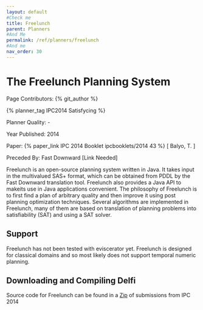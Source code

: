 ```yaml
---
layout: default
#Check me
title: Freelunch
parent: Planners
#And Me
permalink: /ref/planners/freelunch
#And me
nav_order: 30
---
```

# The Freelunch Planning System

Page Contributors: {% git_author %}

{% planner_tag IPC2014 Satisfycing %}

Planner Quality: -

Year Published: 2014

Paper: {% paper_link IPC 2014 Booklet ipcbooklets/2014 43 %} [ Balyo, T. ]

Preceded By: Fast Downward [Link Needed]

Freelunch is an open-source planning system written in Java. It takes input in the multivalued SAS+ format, which can be obtained from PDDL by the Fast Downward translation tool. Freelunch also provides a Java API to makeits use in Java applications convenient. The philosophy
of Freelunch is to first find a plan of arbitrary quality and then improve it using post planning optimization techniques. Several algorithms are implemented in Freelunch, many of them are based on translation of planning problems into satisfiability (SAT) and using a SAT solver.

## Support

Freelunch has not been tested with eviscerator yet. Freelunch is designed for classical domains and so most likely does not support temporal numeric planning.

## Downloading and Compiling Delfi

Source code for Freelunch can be found in a [Zip](https://helios.hud.ac.uk/scommv/IPC-14/repo_planners/seq-sat.zip) of submissions from IPC 2014

